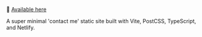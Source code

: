 👋 [Available here](https://roblettsdev.netlify.app/)

A super minimal 'contact me' static site built with Vite, PostCSS, TypeScript, and Netlify. 
